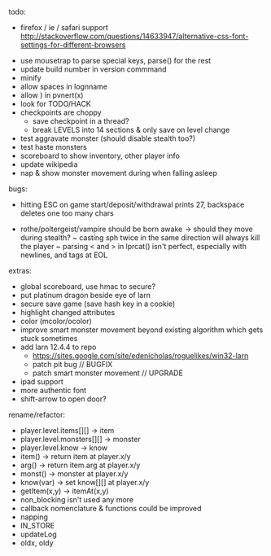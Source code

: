 todo:
* firefox / ie / safari support http://stackoverflow.com/questions/14633947/alternative-css-font-settings-for-different-browsers
- use mousetrap to parse special keys, parse() for the rest
- update build number in version commmand
- minify
- allow spaces in lognname
- allow ) in pvnert(x)
- look for TODO/HACK
- checkpoints are choppy
  - save checkpoint in a thread?
  - break LEVELS into 14 sections & only save on level change
- test aggravate monster (should disable stealth too?)
- test haste monsters
- scoreboard to show inventory, other player info
- update wikipedia
- nap & show monster movement during when falling asleep


bugs:
+ hitting ESC on game start/deposit/withdrawal prints 27, backspace deletes one too many chars
- rothe/poltergeist/vampire should be born awake -> should they move during stealth?
~ casting sph twice in the same direction will always kill the player
~ parsing < and > in lprcat() isn't perfect, especially with newlines, and tags at EOL


extras:
- global scoreboard, use hmac to secure?
- put platinum dragon beside eye of larn
- secure save game (save hash key in a cookie)
- highlight changed attributes
- color (mcolor/ocolor)
- improve smart monster movement beyond existing algorithm which gets stuck sometimes
- add larn 12.4.4 to repo
  - https://sites.google.com/site/edenicholas/roguelikes/win32-larn
  - patch pit bug // BUGFIX
  - patch smart monster movement // UPGRADE
- ipad support
- more authentic font
- shift-arrow to open door?


rename/refactor:
- player.level.items[][] -> item
- player.level.monsters[][] -> monster
- player.level.know -> know
- item() -> return item at player.x/y
- arg() -> return item.arg at player.x/y
- monst() -> monster at player.x/y
- know(var) -> set know[][] at player.x/y
- getItem(x,y) -> itemAt(x,y)
- non_blocking isn't used any more
- callback nomenclature & functions could be improved
- napping
- IN_STORE
- updateLog
- oldx, oldy
